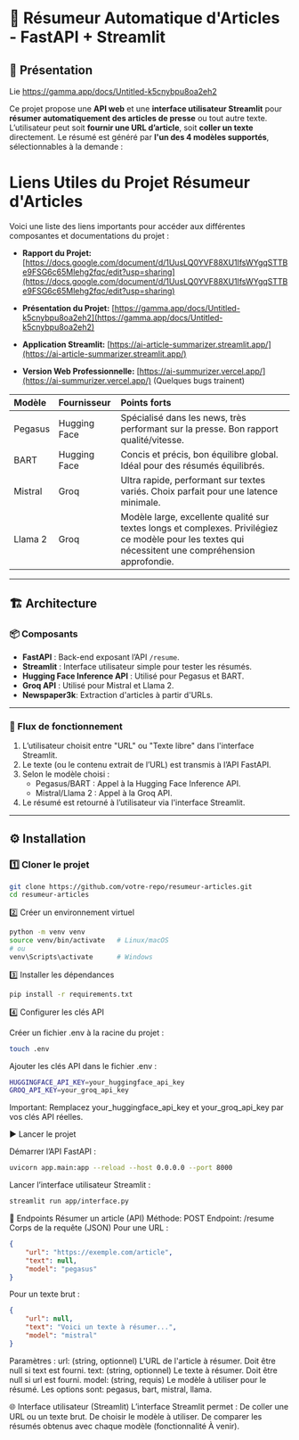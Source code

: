 # 📰 Résumeur Automatique d'Articles - FastAPI + Streamlit

## 🚀 Présentation

Lie
https://gamma.app/docs/Untitled-k5cnybpu8oa2eh2


Ce projet propose une **API web** et une **interface utilisateur Streamlit** pour **résumer automatiquement des articles de presse** ou tout autre texte. L’utilisateur peut soit **fournir une URL d’article**, soit **coller un texte** directement. Le résumé est généré par **l'un des 4 modèles supportés**, sélectionnables à la demande :

# Liens Utiles du Projet Résumeur d'Articles

Voici une liste des liens importants pour accéder aux différentes composantes et documentations du projet :

*   **Rapport du Projet:** [https://docs.google.com/document/d/1UusLQ0YVF88XU1lfsWYgqSTTBe9FSG6c65Mlehg2fqc/edit?usp=sharing](https://docs.google.com/document/d/1UusLQ0YVF88XU1lfsWYgqSTTBe9FSG6c65Mlehg2fqc/edit?usp=sharing)

*   **Présentation du Projet:** [https://gamma.app/docs/Untitled-k5cnybpu8oa2eh2](https://gamma.app/docs/Untitled-k5cnybpu8oa2eh2)

*   **Application Streamlit:** [https://ai-article-summarizer.streamlit.app/](https://ai-article-summarizer.streamlit.app/)

*   **Version Web Professionnelle:** [https://ai-summurizer.vercel.app/](https://ai-summurizer.vercel.app/) (Quelques bugs trainent)

| Modèle    | Fournisseur   | Points forts                                                                                                                                                                                |
| :-------- | :------------ | :------------------------------------------------------------------------------------------------------------------------------------------------------------------------------------------ |
| Pegasus   | Hugging Face  | Spécialisé dans les news, très performant sur la presse.  Bon rapport qualité/vitesse.                                                                                                           |
| BART      | Hugging Face  | Concis et précis, bon équilibre global.  Idéal pour des résumés équilibrés.                                                                                                                |
| Mistral   | Groq          | Ultra rapide, performant sur textes variés.  Choix parfait pour une latence minimale.                                                                                                     |
| Llama 2   | Groq          | Modèle large, excellente qualité sur textes longs et complexes.  Privilégiez ce modèle pour les textes qui nécessitent une compréhension approfondie.                                    |

---

## 🏗️ Architecture

### 📦 Composants

- **FastAPI** : Back-end exposant l’API `/resume`.
- **Streamlit** : Interface utilisateur simple pour tester les résumés.
- **Hugging Face Inference API** : Utilisé pour Pegasus et BART.
- **Groq API** : Utilisé pour Mistral et Llama 2.
- **Newspaper3k**: Extraction d'articles à partir d'URLs.

---

### 🔗 Flux de fonctionnement

1. L’utilisateur choisit entre "URL" ou "Texte libre" dans l'interface Streamlit.
2. Le texte (ou le contenu extrait de l’URL) est transmis à l’API FastAPI.
3. Selon le modèle choisi :
    - Pegasus/BART : Appel à la Hugging Face Inference API.
    - Mistral/Llama 2 : Appel à la Groq API.
4. Le résumé est retourné à l’utilisateur via l'interface Streamlit.

---

## ⚙️ Installation

### 1️⃣ Cloner le projet

```bash
git clone https://github.com/votre-repo/resumeur-articles.git
cd resumeur-articles
```

2️⃣ Créer un environnement virtuel
```bash
python -m venv venv
source venv/bin/activate   # Linux/macOS
# ou
venv\Scripts\activate      # Windows
```


3️⃣ Installer les dépendances
```bash
pip install -r requirements.txt
```

4️⃣ Configurer les clés API

Créer un fichier .env à la racine du projet :
```bash
touch .env
```
Ajouter les clés API dans le fichier .env :

```bash
HUGGINGFACE_API_KEY=your_huggingface_api_key
GROQ_API_KEY=your_groq_api_key
```

Important: Remplacez your_huggingface_api_key et your_groq_api_key par vos clés API réelles.


▶️ Lancer le projet

Démarrer l’API FastAPI :
```bash
uvicorn app.main:app --reload --host 0.0.0.0 --port 8000
```

Lancer l’interface utilisateur Streamlit :
```bash
streamlit run app/interface.py
```

📡 Endpoints
Résumer un article (API)
Méthode: POST
Endpoint: /resume
Corps de la requête (JSON)
Pour une URL :
```json
{
    "url": "https://exemple.com/article",
    "text": null,
    "model": "pegasus"
}
```
Pour un texte brut :
```json
{
    "url": null,
    "text": "Voici un texte à résumer...",
    "model": "mistral"
}
```

Paramètres :
url: (string, optionnel) L'URL de l'article à résumer. Doit être null si text est fourni.
text: (string, optionnel) Le texte à résumer. Doit être null si url est fourni.
model: (string, requis) Le modèle à utiliser pour le résumé. Les options sont: pegasus, bart, mistral, llama.


🌐 Interface utilisateur (Streamlit)
L’interface Streamlit permet :
De coller une URL ou un texte brut.
De choisir le modèle à utiliser.
De comparer les résumés obtenus avec chaque modèle (fonctionnalité À venir).



